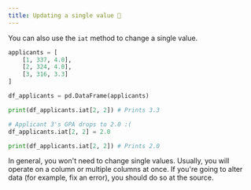 ```yaml
---
title: Updating a single value 🎣
---
```


You can also use the `iat` method to change a single value.

```python
applicants = [
    [1, 337, 4.0],
    [2, 324, 4.0],
    [3, 316, 3.3]
]

df_applicants = pd.DataFrame(applicants)

print(df_applicants.iat[2, 2]) # Prints 3.3

# Applicant 3's GPA drops to 2.0 :(
df_applicants.iat[2, 2] = 2.0

print(df_applicants.iat[2, 2]) # Prints 2.0
```

In general, you won't need to change single values. Usually, you will operate on a column or multiple columns at once. If you're going to alter data (for example, fix an error), you should do so at the source.
